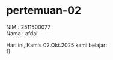 # pertemuan-02
NIM : 2511500077<br>
Nama : afdal<br>

Hari ini, Kamis 02.Okt.2025 kami belajar:<br>
1)